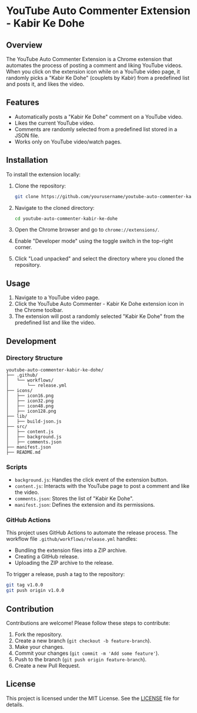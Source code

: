 # YouTube Auto Commenter Extension - Kabir Ke Dohe

## Overview

The YouTube Auto Commenter Extension is a Chrome extension that automates the process of posting a comment and liking YouTube videos. When you click on the extension icon while on a YouTube video page, it randomly picks a "Kabir Ke Dohe" (couplets by Kabir) from a predefined list and posts it, and likes the video.

## Features

- Automatically posts a "Kabir Ke Dohe" comment on a YouTube video.
- Likes the current YouTube video.
- Comments are randomly selected from a predefined list stored in a JSON file.
- Works only on YouTube video/watch pages.

## Installation

To install the extension locally:

1. Clone the repository:

   ```sh
   git clone https://github.com/yourusername/youtube-auto-commenter-kabir-ke-dohe.git
   ```

2. Navigate to the cloned directory:

   ```sh
   cd youtube-auto-commenter-kabir-ke-dohe
   ```

3. Open the Chrome browser and go to `chrome://extensions/`.

4. Enable "Developer mode" using the toggle switch in the top-right corner.

5. Click "Load unpacked" and select the directory where you cloned the repository.

## Usage

1. Navigate to a YouTube video page.
2. Click the YouTube Auto Commenter - Kabir Ke Dohe extension icon in the Chrome toolbar.
3. The extension will post a randomly selected "Kabir Ke Dohe" from the predefined list and like the video.

## Development

### Directory Structure

```
youtube-auto-commenter-kabir-ke-dohe/
├── .github/
│   └── workflows/
│       └── release.yml
├── icons/
│   ├── icon16.png
│   ├── icon32.png
│   ├── icon48.png
│   ├── icon128.png
├── lib/
│   ├── build-json.js
├── src/
│   ├── content.js
│   ├── background.js
│   ├── comments.json
├── manifest.json
├── README.md
```

### Scripts

- `background.js`: Handles the click event of the extension button.
- `content.js`: Interacts with the YouTube page to post a comment and like the video.
- `comments.json`: Stores the list of "Kabir Ke Dohe".
- `manifest.json`: Defines the extension and its permissions.

### GitHub Actions

This project uses GitHub Actions to automate the release process. The workflow file `.github/workflows/release.yml` handles:

- Bundling the extension files into a ZIP archive.
- Creating a GitHub release.
- Uploading the ZIP archive to the release.

To trigger a release, push a tag to the repository:

```sh
git tag v1.0.0
git push origin v1.0.0
```

## Contribution

Contributions are welcome! Please follow these steps to contribute:

1. Fork the repository.
2. Create a new branch (`git checkout -b feature-branch`).
3. Make your changes.
4. Commit your changes (`git commit -m 'Add some feature'`).
5. Push to the branch (`git push origin feature-branch`).
6. Create a new Pull Request.

## License

This project is licensed under the MIT License. See the [LICENSE](LICENSE) file for details.
